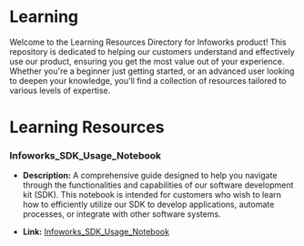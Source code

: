 # Learning 

Welcome to the Learning Resources Directory for Infoworks product! This repository is dedicated to helping our customers understand and effectively use our product, ensuring you get the most value out of your experience. Whether you're a beginner just getting started, or an advanced user looking to deepen your knowledge, you'll find a collection of resources tailored to various levels of expertise.

# Learning Resources

### Infoworks_SDK_Usage_Notebook

- **Description:** A comprehensive guide designed to help you navigate through the functionalities and capabilities of our software development kit (SDK). This notebook is intended for customers who wish to learn how to efficiently utilize our SDK to develop applications, automate processes, or integrate with other software systems.

- **Link:** [Infoworks_SDK_Usage_Notebook](./Infoworks_SDK_Usage_Notebook/)
   
